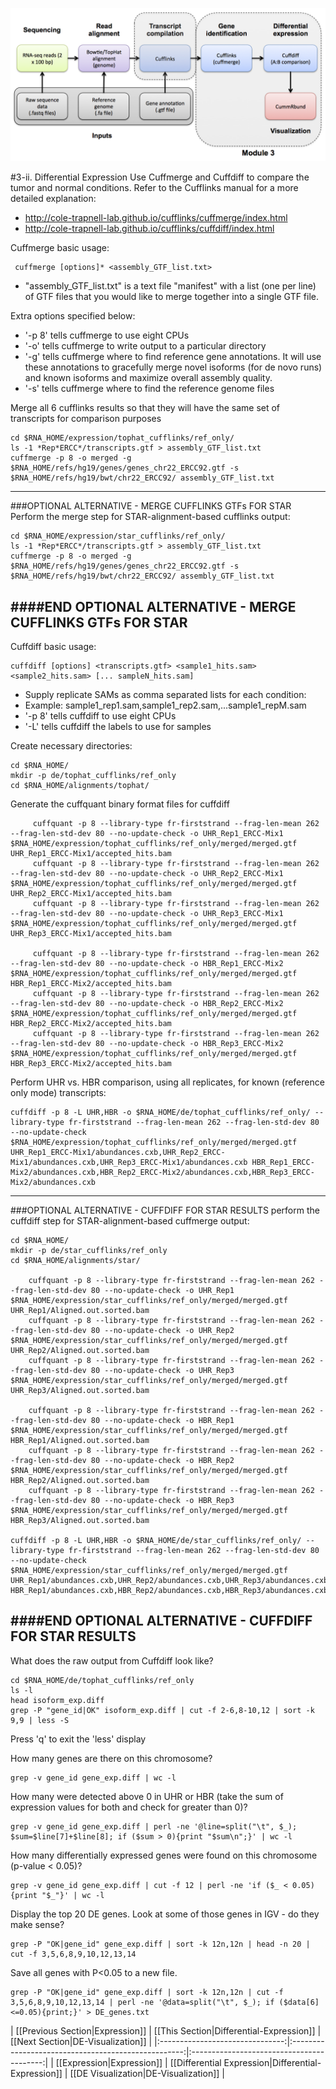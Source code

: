 ![RNA-seq Flowchart - Module 4](Images/RNA-seq_Flowchart4.png)

#3-ii. Differential Expression
Use Cuffmerge and Cuffdiff to compare the tumor and normal conditions. Refer to the Cufflinks manual for a more detailed explanation:
* http://cole-trapnell-lab.github.io/cufflinks/cuffmerge/index.html
* http://cole-trapnell-lab.github.io/cufflinks/cuffdiff/index.html
	
Cuffmerge basic usage:
```
 cuffmerge [options]* <assembly_GTF_list.txt>
```

* "assembly_GTF_list.txt" is a text file "manifest" with a list (one per line) of GTF files that you would like to merge together into a single GTF file. 

Extra options specified below:

* '-p 8' tells cuffmerge to use eight CPUs
* '-o' tells cuffmerge to write output to a particular directory
* '-g' tells cuffmerge where to find reference gene annotations. It will use these annotations to gracefully merge novel isoforms (for de novo runs) and known isoforms and maximize overall assembly quality.
* '-s' tells cuffmerge where to find the reference genome files
	
Merge all 6 cufflinks results so that they will have the same set of transcripts for comparison purposes

	cd $RNA_HOME/expression/tophat_cufflinks/ref_only/
	ls -1 *Rep*ERCC*/transcripts.gtf > assembly_GTF_list.txt
	cuffmerge -p 8 -o merged -g $RNA_HOME/refs/hg19/genes/genes_chr22_ERCC92.gtf -s $RNA_HOME/refs/hg19/bwt/chr22_ERCC92/ assembly_GTF_list.txt

---	
###OPTIONAL ALTERNATIVE - MERGE CUFFLINKS GTFs FOR STAR
Perform the merge step for STAR-alignment-based cufflinks output:

	cd $RNA_HOME/expression/star_cufflinks/ref_only/
	ls -1 *Rep*ERCC*/transcripts.gtf > assembly_GTF_list.txt
	cuffmerge -p 8 -o merged -g $RNA_HOME/refs/hg19/genes/genes_chr22_ERCC92.gtf -s $RNA_HOME/refs/hg19/bwt/chr22_ERCC92/ assembly_GTF_list.txt

####END OPTIONAL ALTERNATIVE - MERGE CUFFLINKS GTFs FOR STAR
---	
	
Cuffdiff basic usage:
```
cuffdiff [options] <transcripts.gtf> <sample1_hits.sam> <sample2_hits.sam> [... sampleN_hits.sam]
```

* Supply replicate SAMs as comma separated lists for each condition:
 * Example: sample1_rep1.sam,sample1_rep2.sam,...sample1_repM.sam
* '-p 8' tells cuffdiff to use eight CPUs
* '-L' tells cuffdiff the labels to use for samples

Create necessary directories:
	
	cd $RNA_HOME/
	mkdir -p de/tophat_cufflinks/ref_only
	cd $RNA_HOME/alignments/tophat/

Generate the cuffquant binary format files for cuffdiff

         cuffquant -p 8 --library-type fr-firststrand --frag-len-mean 262 --frag-len-std-dev 80 --no-update-check -o UHR_Rep1_ERCC-Mix1 $RNA_HOME/expression/tophat_cufflinks/ref_only/merged/merged.gtf UHR_Rep1_ERCC-Mix1/accepted_hits.bam
         cuffquant -p 8 --library-type fr-firststrand --frag-len-mean 262 --frag-len-std-dev 80 --no-update-check -o UHR_Rep2_ERCC-Mix1 $RNA_HOME/expression/tophat_cufflinks/ref_only/merged/merged.gtf UHR_Rep2_ERCC-Mix1/accepted_hits.bam
         cuffquant -p 8 --library-type fr-firststrand --frag-len-mean 262 --frag-len-std-dev 80 --no-update-check -o UHR_Rep3_ERCC-Mix1 $RNA_HOME/expression/tophat_cufflinks/ref_only/merged/merged.gtf UHR_Rep3_ERCC-Mix1/accepted_hits.bam

         cuffquant -p 8 --library-type fr-firststrand --frag-len-mean 262 --frag-len-std-dev 80 --no-update-check -o HBR_Rep1_ERCC-Mix2 $RNA_HOME/expression/tophat_cufflinks/ref_only/merged/merged.gtf HBR_Rep1_ERCC-Mix2/accepted_hits.bam
         cuffquant -p 8 --library-type fr-firststrand --frag-len-mean 262 --frag-len-std-dev 80 --no-update-check -o HBR_Rep2_ERCC-Mix2 $RNA_HOME/expression/tophat_cufflinks/ref_only/merged/merged.gtf HBR_Rep2_ERCC-Mix2/accepted_hits.bam
         cuffquant -p 8 --library-type fr-firststrand --frag-len-mean 262 --frag-len-std-dev 80 --no-update-check -o HBR_Rep3_ERCC-Mix2 $RNA_HOME/expression/tophat_cufflinks/ref_only/merged/merged.gtf HBR_Rep3_ERCC-Mix2/accepted_hits.bam
        
Perform UHR vs. HBR comparison, using all replicates, for known (reference only mode) transcripts:

	cuffdiff -p 8 -L UHR,HBR -o $RNA_HOME/de/tophat_cufflinks/ref_only/ --library-type fr-firststrand --frag-len-mean 262 --frag-len-std-dev 80 --no-update-check $RNA_HOME/expression/tophat_cufflinks/ref_only/merged/merged.gtf UHR_Rep1_ERCC-Mix1/abundances.cxb,UHR_Rep2_ERCC-Mix1/abundances.cxb,UHR_Rep3_ERCC-Mix1/abundances.cxb HBR_Rep1_ERCC-Mix2/abundances.cxb,HBR_Rep2_ERCC-Mix2/abundances.cxb,HBR_Rep3_ERCC-Mix2/abundances.cxb

---	
###OPTIONAL ALTERNATIVE - CUFFDIFF FOR STAR RESULTS
perform the cuffdiff step for STAR-alignment-based cuffmerge output:

	cd $RNA_HOME/
	mkdir -p de/star_cufflinks/ref_only
	cd $RNA_HOME/alignments/star/

        cuffquant -p 8 --library-type fr-firststrand --frag-len-mean 262 --frag-len-std-dev 80 --no-update-check -o UHR_Rep1 $RNA_HOME/expression/star_cufflinks/ref_only/merged/merged.gtf UHR_Rep1/Aligned.out.sorted.bam
        cuffquant -p 8 --library-type fr-firststrand --frag-len-mean 262 --frag-len-std-dev 80 --no-update-check -o UHR_Rep2 $RNA_HOME/expression/star_cufflinks/ref_only/merged/merged.gtf UHR_Rep2/Aligned.out.sorted.bam
        cuffquant -p 8 --library-type fr-firststrand --frag-len-mean 262 --frag-len-std-dev 80 --no-update-check -o UHR_Rep3 $RNA_HOME/expression/star_cufflinks/ref_only/merged/merged.gtf UHR_Rep3/Aligned.out.sorted.bam

        cuffquant -p 8 --library-type fr-firststrand --frag-len-mean 262 --frag-len-std-dev 80 --no-update-check -o HBR_Rep1 $RNA_HOME/expression/star_cufflinks/ref_only/merged/merged.gtf HBR_Rep1/Aligned.out.sorted.bam
        cuffquant -p 8 --library-type fr-firststrand --frag-len-mean 262 --frag-len-std-dev 80 --no-update-check -o HBR_Rep2 $RNA_HOME/expression/star_cufflinks/ref_only/merged/merged.gtf HBR_Rep2/Aligned.out.sorted.bam
        cuffquant -p 8 --library-type fr-firststrand --frag-len-mean 262 --frag-len-std-dev 80 --no-update-check -o HBR_Rep3 $RNA_HOME/expression/star_cufflinks/ref_only/merged/merged.gtf HBR_Rep3/Aligned.out.sorted.bam
        
	cuffdiff -p 8 -L UHR,HBR -o $RNA_HOME/de/star_cufflinks/ref_only/ --library-type fr-firststrand --frag-len-mean 262 --frag-len-std-dev 80 --no-update-check $RNA_HOME/expression/star_cufflinks/ref_only/merged/merged.gtf UHR_Rep1/abundances.cxb,UHR_Rep2/abundances.cxb,UHR_Rep3/abundances.cxb HBR_Rep1/abundances.cxb,HBR_Rep2/abundances.cxb,HBR_Rep3/abundances.cxb

####END OPTIONAL ALTERNATIVE - CUFFDIFF FOR STAR RESULTS
---
	
What does the raw output from Cuffdiff look like?

	cd $RNA_HOME/de/tophat_cufflinks/ref_only
	ls -l
	head isoform_exp.diff
	grep -P "gene_id|OK" isoform_exp.diff | cut -f 2-6,8-10,12 | sort -k 9,9 | less -S

Press 'q' to exit the 'less' display
	
How many genes are there on this chromosome?

	grep -v gene_id gene_exp.diff | wc -l
	
How many were detected above 0 in UHR or HBR (take the sum of expression values for both and check for greater than 0)?

	grep -v gene_id gene_exp.diff | perl -ne '@line=split("\t", $_); $sum=$line[7]+$line[8]; if ($sum > 0){print "$sum\n";}' | wc -l
	
How many differentially expressed genes were found on this chromosome (p-value < 0.05)?

	grep -v gene_id gene_exp.diff | cut -f 12 | perl -ne 'if ($_ < 0.05){print "$_"}' | wc -l
	
Display the top 20 DE genes. Look at some of those genes in IGV - do they make sense?

	grep -P "OK|gene_id" gene_exp.diff | sort -k 12n,12n | head -n 20 | cut -f 3,5,6,8,9,10,12,13,14
	
Save all genes with P<0.05 to a new file.

	grep -P "OK|gene_id" gene_exp.diff | sort -k 12n,12n | cut -f 3,5,6,8,9,10,12,13,14 | perl -ne '@data=split("\t", $_); if ($data[6]<=0.05){print;}' > DE_genes.txt
        
| [[Previous Section|Expression]] | [[This Section|Differential-Expression]]            | [[Next Section|DE-Visualization]] |
|:-------------------------------:|:---------------------------------------------------:|:-----------------------------------------:|
| [[Expression|Expression]]       | [[Differential Expression|Differential-Expression]] | [[DE Visualization|DE-Visualization]] |
